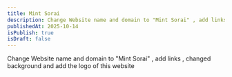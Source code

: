 ```yaml
---
title: Mint Sorai
description: Change Website name and domain to "Mint Sorai" , add links , changed background and add the logo of this website
publishedAt: 2025-10-14
isPublish: true
isDraft: false
---
```

Change Website name and domain to "Mint Sorai" , add links , changed background and add the logo of this website